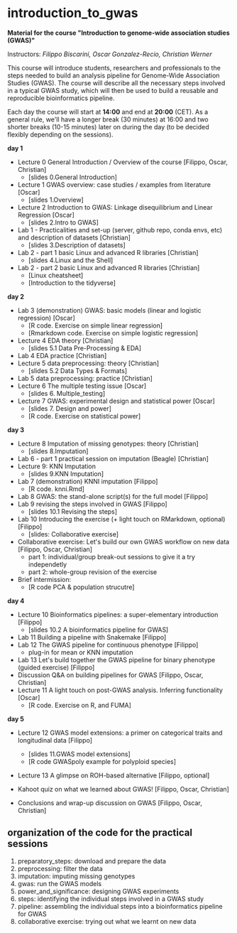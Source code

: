 # introduction_to_gwas

**Material for the course "Introduction to genome-wide association studies (GWAS)"**

Instructors: *Filippo Biscarini, Oscar Gonzalez-Recio, Christian Werner*

This course will introduce students, researchers and professionals to the steps needed to build an analysis pipeline for Genome-Wide Association Studies (GWAS). The course will describe all the necessary steps involved in a typical GWAS study, which will then be used to build a reusable and reproducible bioinformatics pipeline.

Each day the course will start at **14:00** and end at **20:00** (CET).
As a general rule, we'll have a longer break (30 minutes) at 16:00 and two shorter breaks (10-15 minutes) later on during the day (to be decided flexibly depending on the sessions). 

<!-- timetable: [here](https://docs.google.com/spreadsheets/d/1Cy8vBD6I_no8UPzYPU9bz7ASWyI3bc4Y9vcdr5S1TBw/edit#gid=0) -->

**day 1**

- Lecture 0	General Introduction / Overview of the course [Filippo, Oscar, Christian]
    - [slides 0.General Introduction]<!-- (slides/1.General_Introduction.pdf) -->
- Lecture 1	GWAS overview: case studies / examples from literature [Oscar]
    - [slides 1.Overview]<!-- (slides/Lecture1.pdf) -->
- Lecture 2	Introduction to GWAS: Linkage disequilibrium and Linear Regression [Oscar]
    - [slides 2.Intro to GWAS]<!-- (slides/Lecture2.pdf) -->
- Lab 1 - Practicalities and set-up (server, github repo, conda envs, etc) and description of datasets [Christian]
    - [slides 3.Description of datasets]<!-- (slides/3.Description_of_datasets.pdf) -->
- Lab 2 - part 1 basic Linux and advanced R libraries [Christian]
    - [slides 4.Linux and the Shell]<!-- (slides/4.Linux_and_the_Shell.pdf) -->
- Lab 2 - part 2 basic Linux and advanced R libraries [Christian]
    - [Linux cheatsheet]<!-- (slides/Linux_cheatsheet.pdf) -->
    - [Introduction to the tidyverse]<!-- (slides/Tidyverse_Intro.html) -->



**day 2**

- Lab 3 (demonstration) GWAS: basic models (linear and logistic regression) [Oscar]
    - [R code. Exercise on simple linear regression]<!-- (basic_model/1.Basis_of_linear_regression.R) -->
    - [Rmarkdown code. Exercise on simple logistic regression]<!-- (basic_model/2.exercise.Basis_of_logistic_regression.Rmd) -->
- Lecture 4 EDA theory [Christian]
    - [slides 5.1 Data Pre-Processing & EDA]<!-- (slides/Data_Pre-Processing_&_EDA.pdf) -->
- Lab 4 EDA practice [Christian]
- Lecture 5 data preprocessing: theory [Christian]
    - [slides 5.2 Data Types & Formats]<!-- (slides/Data_Types_&_Formats.pdf) -->
- Lab 5 data preprocessing: practice [Christian]
- Lecture 6 The multiple testing issue [Oscar]
    - [slides 6. Multiple_testing]<!-- (slides/Lecture6.pdf) -->
- Lecture 7 GWAS: experimental design and statistical power [Oscar]
    - [slides 7. Design and power]<!-- (slides/Lecture7.pdf) -->
    - [R code. Exercise on statistical power]<!-- (5.power_and_significance/StatisticalPower_exercise.R) -->


**day 3**

- Lecture 8	Imputation of missing genotypes: theory [Christian]
    - [slides 8.Imputation]<!-- (slides/Imputation.pdf) -->
- Lab 6 - part 1 practical session on imputation (Beagle) [Christian]
- Lecture 9: KNN Imputation 
    - [slides 9.KNN Imputation]<!-- (slides/9.KNN_imputation.pdf) -->
- Lab 7 (demonstration) KNNI imputation [Filippo]
    - [R code. knni.Rmd]<!-- (3.imputation/knni.Rmd) -->
- Lab 8 GWAS: the stand-alone script(s) for the full model [Filippo]
- Lab 9 revising the steps involved in GWAS [Filippo]
    - [slides 10.1 Revising the steps]<!-- (slides/10.1.Revising_the_steps.pdf) -->
- Lab 10 Introducing the exercise (+ light touch on RMarkdown, optional) [Filippo]
    - [slides: Collaborative exercise]<!-- (slides/Collaborative%20exercise.pdf) -->
- Collaborative exercise: Let's build our own GWAS workflow on new data [Filippo, Oscar, Christian]
    - part 1: individual/group break-out sessions to give it a try independetly
    - part 2: whole-group revision of the exercise
- Brief intermission:
    - [R code PCA & population strucutre]<!--(4.gwas/PCA_Screeplots.R) -->

**day 4**
- Lecture 10 Bioinformatics pipelines: a super-elementary introduction [Filippo]
    - [slides 10.2 A bioinformatics pipeline for GWAS]<!-- (slides/10.2.A_bioinformatics_pipeline_for_GWAS.pdf) -->
- Lab 11 Building a pipeline with Snakemake [Filippo]
- Lab 12 The GWAS pipeline for continuous phenotype [Filippo]
    - plug-in for mean or KNN imputation
- Lab 13 Let's build together the GWAS pipeline for binary phenotype (guided exercise) [Filippo]
- Discussion Q&A on building pipelines for GWAS [Filippo, Oscar, Christian]
- Lecture 11 A light touch on post-GWAS analysis. Inferring functionality [Oscar]
    - [R code. Exercise on R, and FUMA]<!-- (functional_analysis/getGenesFromSNP.R) -->
    
**day 5**

- Lecture 12 GWAS model extensions: a primer on categorical traits and longitudinal data [Filippo]
    - [slides 11.GWAS model extensions]
    - [R code GWASpoly example for polyploid species]<!-- (model_extensions/4.polyploid_gwas.R) -->

- Lecture 13 A glimpse on ROH-based alternative [Filippo, optional]
- Kahoot quiz on what we learned about GWAS! [Filippo, Oscar, Christian]
- Conclusions and wrap-up discussion on GWAS [Filippo, Oscar, Christian]

## organization of the code for the practical sessions

1. preparatory_steps: download and prepare the data
2. preprocessing: filter the data
3. imputation: imputing missing genotypes
4. gwas: run the GWAS models
5. power_and_significance: designing GWAS experiments
6. steps: identifying the individual steps involved in a GWAS study
7. pipeline: assembling the individual steps into a bioinformatics pipeline for GWAS
8. collaborative exercise: trying out what we learnt on new data
